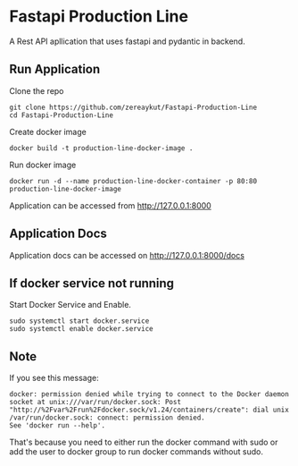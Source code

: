 # Fastapi Production Line
A Rest API apllication that uses fastapi and pydantic in backend.

## Run Application
Clone the repo
```shell
git clone https://github.com/zereaykut/Fastapi-Production-Line
cd Fastapi-Production-Line
```

Create docker image
```shell
docker build -t production-line-docker-image .
```

Run docker image
```shell
docker run -d --name production-line-docker-container -p 80:80 production-line-docker-image
```

Application can be accessed from http://127.0.0.1:8000

## Application Docs
Application docs can be accessed on http://127.0.0.1:8000/docs

## If docker service not running
Start Docker Service and Enable.
```shell
sudo systemctl start docker.service
sudo systemctl enable docker.service
```

## Note 
If you see this message:
```shell
docker: permission denied while trying to connect to the Docker daemon socket at unix:///var/run/docker.sock: Post "http://%2Fvar%2Frun%2Fdocker.sock/v1.24/containers/create": dial unix /var/run/docker.sock: connect: permission denied.
See 'docker run --help'.
```
That's because you need to either run the docker command with sudo or add the user to docker group to run docker commands without sudo.
